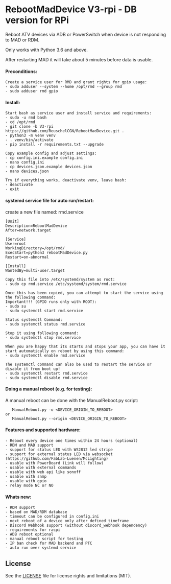 # RebootMadDevice V3-rpi - DB version for RPi
Reboot ATV devices via ADB or PowerSwitch when device is not responding to MAD or RDM.

Only works with Python 3.6 and above.

After restarting MAD it will take about 5 minutes before data is usable. 

#### Preconditions:
```
Create a service user for RMD and grant rights for gpio usage:
- sudo adduser --system --home /opt/rmd --group rmd
- sudo adduser rmd gpio
```
#### Install:
```
Start bash as service user and install service and requirements:
- sudo -u rmd bash
- cd /opt/rmd
- git clone -b V3-rpi https://github.com/ReuschelCGN/RebootMadDevice.git .
- python3 -m venv venv
- . venv/bin/activate
- pip install -r requirements.txt --upgrade

Copy example config and adjust settings:
- cp config.ini.example config.ini
- nano config.ini
- cp devices.json.example devices.json
- nano devices.json

Try if everything works, deactivate venv, leave bash:
- deactivate
- exit
```

#### systemd service file for auto run/restart:
create a new file named: rmd.service
```
[Unit]
Description=RebootMadDevice
After=network.target

[Service]
User=root
WorkingDirectory=/opt/rmd/
ExecStart=python3 rebootMadDevice.py
Restart=on-abnormal

[Install]
WantedBy=multi-user.target
```

```
Copy this file into /etc/systemd/system as root:
- sudo cp rmd.service /etc/systemd/system/rmd.service

Once this has been copied, you can attempt to start the service using the following command:
Important!!! (GPIO runs only with ROOT):
- sudo su
- sudo systemctl start rmd.service

Status systemctl Command:
- sudo systemctl status rmd.service

Stop it using following command:
- sudo systemctl stop rmd.service

When you are happy that its starts and stops your app, you can have it start automatically on reboot by using this command:
- sudo systemctl enable rmd.service
```

```
The systemctl command can also be used to restart the service or disable it from boot up!
- sudo systemctl restart rmd.service
- sudo systemctl disable rmd.service
```

#### Doing a manual reboot (e.g. for testing):
 
A manual reboot can be done with the ManualReboot.py script:
```
   ManualReboot.py -o <DEVICE_ORIGIN_TO_REBOOT>
or
   ManualReboot.py --origin <DEVICE_ORIGIN_TO_REBOOT>
```

#### Features and supported hardware:
```
- Reboot every device one times within 24 hours (optional)
- RDM and MAD support
- support for status LED with WS2812 led stripe
- support for external status LED via websocket (https://github.com/FabLab-Luenen/McLighting)
- usable with PowerBoard (Link will follow)
- usable with external commands
- usable with web api like sonoff
- usable with snmp
- usable with gpio
- relay mode NC or NO
```
#### Whats new:
```
- RDM support
- based on MAD/RDM database 
- timeout can be configured in config.ini
- next reboot of a device only after defined timeframe
- Discord Webhook support (without discord_webhook dependency)
- requirements for raspi
- ADB reboot optional
- manual reboot script for testing
- IP ban check for MAD backend and PTC
- auto run over systemd service
```
## License
See the [LICENSE](https://github.com/GhostTalker/RebootMadDevice/blob/master/LICENSE.md) file for license rights and limitations (MIT).
